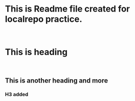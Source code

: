 # This is Readme file created for localrepo practice.
<br>
<h1>This is heading </h1>
<br>
<h2> This is another heading and more </h2>
<h3>H3 added</h3>
